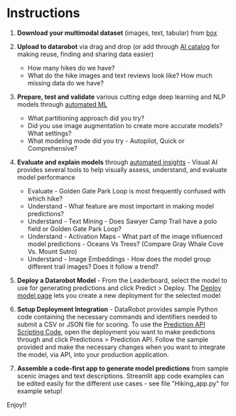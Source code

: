 # Instructions

1. **Download your multimodal dataset** (images, text, tabular) from [box](https://datarobot.box.com/shared/static/bo4qqislafk6hmfuann84jbzcfnor2kk.zip)
2. **Upload to datarobot** via drag and drop (or add through [AI catalog](https://docs.datarobot.com/en/docs/data/import-data/catalog.html) for making reuse, finding and sharing data easier)
      - How many hikes do we have?
      - What do the hike images and text reviews look like? How much missing data do we have?
3. **Prepare, test and validate** various cutting edge deep learning and NLP models through [automated ML]( https://docs.datarobot.com/en/docs/modeling/build-models/build-basic/model-data.html)
      - What partitioning approach did you try?
      - Did you use image augmentation to create more accurate models? What settings?
      - What modeling mode did you try - Autopilot, Quick or Comprehensive?

4. **Evaluate and explain models** through [automated insights](https://docs.datarobot.com/en/docs/modeling/special-workflows/visual-ai/vai-insights.html) - Visual AI provides several tools to help visually assess, understand, and evaluate model performance
      - Evaluate - Golden Gate Park Loop is most frequently confused with which hike?
      - Understand - What feature are most important in making model predictions?
      - Understand - Text Mining - Does Sawyer Camp Trail have a polo field or Golden Gate Park Loop?
      - Understand - Activation Maps - What part of the image influenced model predictions - Oceans Vs Trees? (Compare Gray Whale Cove Vs. Mount Sutro)
      - Understand - Image Embeddings - How does the model group different trail images? Does it follow a trend?
5. **Deploy a Datarobot Model** - From the Leaderboard, select the model to use for generating predictions and click Predict > Deploy. The [Deploy model page](https://docs.datarobot.com/en/docs/mlops/deployment/deploy-methods/deploy-model.html) lets you create a new deployment for the selected model
6. **Setup Deployment Integration** - DataRobot provides sample Python code containing the necessary commands and identifiers needed to submit a CSV or JSON file for scoring. To use the [Prediction API Scripting Code](https://docs.datarobot.com/en/docs/mlops/deployment/deploy-pred/code-py.html), open the deployment you want to make predictions through and click Predictions > Prediction API. Follow the sample provided and make the necessary changes when you want to integrate the model, via API, into your production application.
7. **Assemble a code-first app to generate model predictions** from sample scenic images and text descriptions. Streamlit app code examples can be edited easily for the different use cases - see file "Hiking_app.py" for example setup!

Enjoy!!
